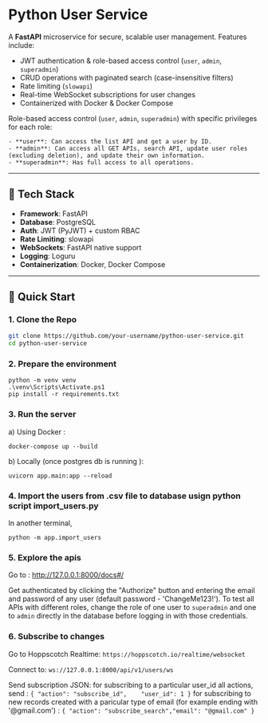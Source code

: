 # Python User Service

A **FastAPI** microservice for secure, scalable user management. Features include:
- JWT authentication & role-based access control (`user`, `admin`, `superadmin`)
- CRUD operations with paginated search (case-insensitive filters)
- Rate limiting (`slowapi`)
- Real-time WebSocket subscriptions for user changes
- Containerized with Docker & Docker Compose

Role-based access control (`user`, `admin`, `superadmin`) with specific privileges for each role:


    - **user**: Can access the list API and get a user by ID.
    - **admin**: Can access all GET APIs, search API, update user roles (excluding deletion), and update their own information.
    - **superadmin**: Has full access to all operations.

---

## 🔧 Tech Stack

- **Framework**: FastAPI  
- **Database**: PostgreSQL  
- **Auth**: JWT (PyJWT) + custom RBAC  
- **Rate Limiting**: slowapi  
- **WebSockets**: FastAPI native support  
- **Logging**: Loguru  
- **Containerization**: Docker, Docker Compose  

---

## 🚀 Quick Start

### 1. Clone the Repo

```bash
git clone https://github.com/your-username/python-user-service.git
cd python-user-service
```


### 2. Prepare the environment

```
python -m venv venv
.\venv\Scripts\Activate.ps1
pip install -r requirements.txt
```

### 3. Run the server 

a) Using Docker : 
```
docker-compose up --build
```

b) Locally (once postgres db is running ):
```
uvicorn app.main:app --reload
```

### 4. Import the users from .csv file to database usign python script import_users.py
In another terminal, 
```
python -m app.import_users
```

### 5. Explore the apis 
Go to : http://127.0.0.1:8000/docs#/

Get authenticated by clicking the "Authorize" button and entering the email and password of any user (default password - 'ChangeMe123!').
To test all APIs with different roles, change the role of one user to `superadmin` and one to `admin` directly in the database before logging in with those credentials.

### 6. Subscribe to changes 
Go to Hoppscotch Realtime:
`https://hoppscotch.io/realtime/websocket`

Connect to:
`ws://127.0.0.1:8000/api/v1/users/ws`

Send subscription JSON:
for subscribing to a particular user_id all actions, send : `` { "action": "subscribe_id",    "user_id": 1 } ``
for subscribing to new records created with a paricular type of email (for example ending with '@gmail.com') : `` { "action": "subscribe_search","email": "@gmail.com" } ``

